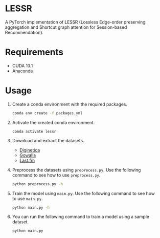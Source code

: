 # LESSR
A PyTorch implementation of LESSR (Lossless Edge-order preserving aggregation and Shortcut graph attention for Session-based Recommendation).

# Requirements
- CUDA 10.1
- Anaconda

# Usage
1. Create a conda environment with the required packages.
    ```sh
    conda env create -f packages.yml
    ```

2. Activate the created conda environment.
    ```
    conda activate lessr
    ```

3. Download and extract the datasets.
    - [Diginetica](https://cikm2016.cs.iupui.edu/cikm-cup/)
    - [Gowalla](https://snap.stanford.edu/data/loc-Gowalla.html)
    - [Last.fm](http://ocelma.net/MusicRecommendationDataset/lastfm-1K.html)

4. Preprocess the datasets using `preprocess.py`. Use the following command to see how to use `preprocess.py`.
    ```sh
    python preprocess.py -h
    ```

5. Train the model using `main.py`. Use the following command to see how to use `main.py`.
    ```sh
    python main.py -h
    ```

6. You can run the following command to train a model using a sample dataset.
    ```sh
    python main.py
    ```
